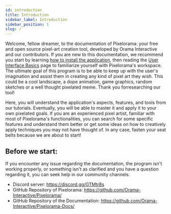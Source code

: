 ```yaml
---
id: introduction
title: Introduction
sidebar_label: Introduction
sidebar_position: 1
slug: /
---
```


Welcome, fellow dreamer, to the documentation of Pixelorama: your free and open source pixel-art creation tool, developed by Orama Interactive and our contributors. If you are new to this documentation, we recommend you start by learning [how to install the application](user_manual/installation), then reading the [User Interface Basics](user_manual/user_interface/user_interface_basics) page to familiarize yourself with Pixelorama's workspace. The ultimate goal of this program is to be able to keep up with the user's imagination and assist them in creating any kind of pixel art they wish. This could be a cool landscape, a dope animation, game graphics, random sketches or a well thought pixelated meme. Thank you forresearching our tool!

Here, you will understand the application's aspects, features, and tools from our tutorials. Eventually, you will be able to master it and apply it to your own pixelated goals. If you are an experienced pixel artist, familiar with most of Pixelorama's functionalities, you can search for some specific features and understand them better or get some ideas on how to creatively apply techniques you may not have thought of. In any case, fasten your seat belts because we are about to start!

## Before we start:
If you encounter any issue regarding the documentation, the program isn't working properly, or something isn't as clarified and you have a question regarding it, you can seek help in our community channels.

- Discord server: https://discord.gg/GTMtr8s
- GitHub Repository of Pixelorama: https://github.com/Orama-Interactive/Pixelorama/
- GitHub Repository of the Documentation: https://github.com/Orama-Interactive/Pixelorama-Docs/
